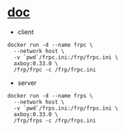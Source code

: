 # [doc](https://github.com/fatedier/frp)

- client

```
docker run -d --name frpc \
  --network host \
  -v `pwd`/frpc.ini:/frp/frpc.ini \
  axboy:0.33.0 \
  /frp/frpc -c /frp/frpc.ini
```

- server

```
docker run -d --name frps \
  --network host \
  -v `pwd`/frps.ini:/frp/frps.ini \
  axboy:0.33.0 \
  /frp/frps -c /frp/frps.ini
```